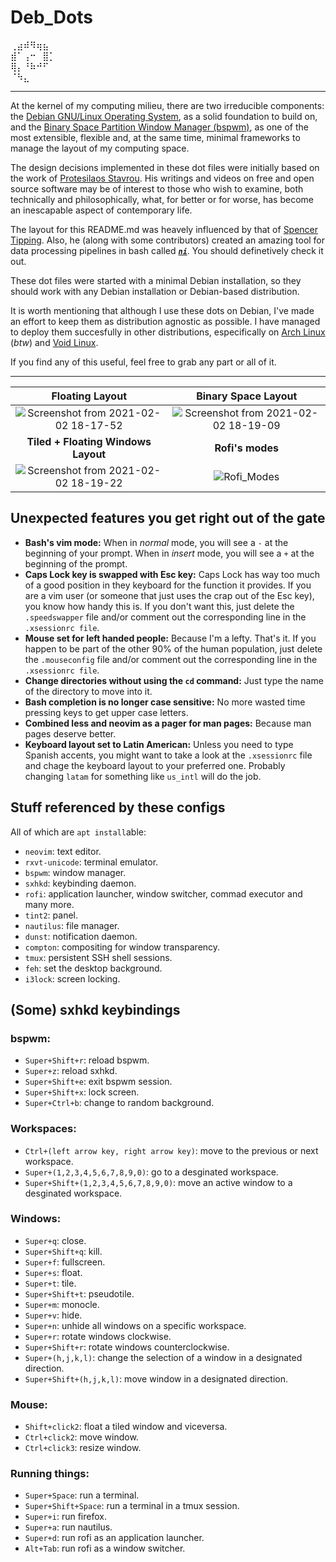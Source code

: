 # Deb_Dots
⢀⣴⠾⠻⢶⣦⠀  
⣾⠁⢠⠒⠀⣿⡁  
⢿⡄⠘⠷⠚⠋⠀  
⠈⠳⣄⠀⠀⠀
   
---     

At the kernel of my computing milieu, there are two irreducible components: the [Debian GNU/Linux Operating System](https://www.debian.org/), as a solid foundation to build on, and the [Binary Space Partition Window Manager (bspwm)](https://github.com/baskerville/bspwm), as one of the most extensible, flexible and, at the same time, minimal frameworks to manage the layout of my computing space.

   The design decisions implemented in these dot files were initially based on the work of [Protesilaos Stavrou](https://protesilaos.com/). His writings and videos on free and open source software may be of interest to those who wish to examine, both technically and philosophically, what, for better or for worse, has become an inescapable aspect of contemporary life.
 
   The layout for this README.md was heavely influenced by that of [Spencer Tipping](https://github.com/spencertipping/dotfiles). Also, he (along with some contributors) created an amazing tool for data processing pipelines in bash called [**_`ni`_**](https://github.com/spencertipping/ni). You should definetively check it out.
 
   These dot files were started with a minimal Debian installation, so they should work with any Debian installation or Debian-based distribution. 
     
   It is worth mentioning that although I use these dots on Debian, I've made an effort to keep them as distribution agnostic as possible. I have managed to deploy them succesfully in other distributions, especifically on [Arch Linux](https://archlinux.org/) (_btw_) and [Void Linux](https://voidlinux.org/). 

   If you find any of this useful, feel free to grab any part or all of it.

 ---
 
 **Floating Layout** |  **Binary Space Layout**
:-------: | :-------:
![Screenshot from 2021-02-02 18-17-52](https://user-images.githubusercontent.com/64110504/106680321-0d68ea00-6584-11eb-8cb3-aed9eb32d4ab.png) | ![Screenshot from 2021-02-02 18-19-09](https://user-images.githubusercontent.com/64110504/106680351-1ce83300-6584-11eb-9879-5e06d667182d.png)
**Tiled + Floating Windows Layout** | **Rofi's modes**
![Screenshot from 2021-02-02 18-19-22](https://user-images.githubusercontent.com/64110504/106680387-2e313f80-6584-11eb-8a23-83eb9832173f.png) | ![Rofi_Modes](https://user-images.githubusercontent.com/64110504/106680416-38ebd480-6584-11eb-8a56-037dee5a34ce.gif)


## Unexpected features you get right out of the gate
- **Bash's vim mode:** When in _normal_ mode, you will see a `-` at the beginning of your prompt. When in _insert_ mode, you will see a `+` at the beginning of the prompt. 
- **Caps Lock key is swapped with Esc key:** Caps Lock has way too much of a good position in they keyboard for the function it provides. If you are a vim user (or someone that just uses the crap out of the Esc key), you know how handy this is. If you don't want this, just delete the `.speedswapper` file and/or comment out the corresponding line in the `.xsessionrc file`.
- **Mouse set for left handed people:** Because I'm a lefty. That's it. If you happen to be part of the other 90% of the human population, just delete the  `.mouseconfig` file and/or comment out the corresponding line in the `.xsessionrc file`.  
- **Change directories without using the `cd` command:** Just type the name of the directory to move into it. 
- **Bash completion is no longer case sensitive:** No more wasted time pressing keys to get upper case letters.
- **Combined less and neovim as a pager for man pages:** Because man pages deserve better.
- **Keyboard layout set to Latin American:** Unless you need to type Spanish accents, you might want to take a look at the `.xsessionrc` file and chage the keyboard layout to your preferred one. Probably changing  `latam` for something like `us_intl` will do the job.


## Stuff referenced by these configs
All of which are `apt install`able:

- `neovim`: text editor.
- `rxvt-unicode`: terminal emulator.
- `bspwm`: window manager.
- `sxhkd`: keybinding daemon.
- `rofi`: application launcher, window switcher, commad executor and many more.
- `tint2`: panel.
- `nautilus`: file manager.
- `dunst`: notification daemon.
- `compton`: compositing for window transparency.
- `tmux`: persistent SSH shell sessions.
- `feh`: set the desktop background.
- `i3lock`: screen locking.


## (Some) sxhkd keybindings

### bspwm:
- `Super+Shift+r`: reload bspwm.
- `Super+z`: reload sxhkd.
- `Super+Shift+e`: exit bspwm session.
- `Super+Shift+x`: lock screen.
- `Super+Ctrl+b`: change to random background.

### Workspaces:
- `Ctrl+(left arrow key, right arrow key)`: move to the previous or next workspace. 
- `Super+(1,2,3,4,5,6,7,8,9,0)`: go to a desginated workspace.
- `Super+Shift+(1,2,3,4,5,6,7,8,9,0)`: move an active window to a desginated workspace.

### Windows:
- `Super+q`: close.
- `Super+Shift+q`: kill. 
- `Super+f`: fullscreen. 
- `Super+s`: float. 
- `Super+t`: tile. 
- `Super+Shift+t`: pseudotile.
- `Super+m`: monocle.
- `Super+v`: hide.
- `Super+n`: unhide all windows on a specific workspace.
- `Super+r`: rotate windows clockwise.
- `Super+Shift+r`: rotate windows counterclockwise.
- `Super+(h,j,k,l)`: change the selection of a window in a designated direction.
- `Super+Shift+(h,j,k,l)`: move window in a designated direction.

### Mouse:
- `Shift+click2`: float a tiled window and viceversa.
- `Ctrl+click2`: move window.
- `Ctrl+click3`: resize window.

### Running things:
- `Super+Space`: run a terminal.
- `Super+Shift+Space`: run a terminal in a tmux session.
- `Super+i`: run firefox.
- `Super+a`: run nautilus.
- `Super+d`: run rofi as an application launcher.
- `Alt+Tab`: run rofi as a window switcher.
